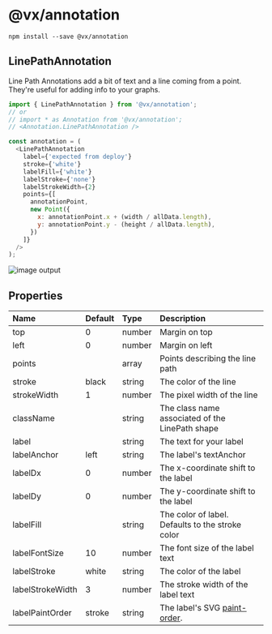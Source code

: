 # @vx/annotation

```
npm install --save @vx/annotation
```

## LinePathAnnotation

Line Path Annotations add a bit of text and a line coming from a point. They're useful for adding info to your graphs.

``` javascript
import { LinePathAnnotation } from '@vx/annotation';
// or
// import * as Annotation from '@vx/annotation'; 
// <Annotation.LinePathAnnotation />

const annotation = (
  <LinePathAnnotation
    label={'expected from deploy'}
    stroke={'white'}
    labelFill={'white'}
    labelStroke={'none'}
    labelStrokeWidth={2}
    points={[
      annotationPoint,
      new Point({
        x: annotationPoint.x + (width / allData.length),
        y: annotationPoint.y - (height / allData.length),
      })
    ]}
  />
);
```

![image output](http://i.imgur.com/o5jnHFS.png)

## Properties

|         Name         |  Default   |  Type  |                                              Description                                               |
|:-------------------- |:---------- |:------ |:------------------------------------------------------------------------------------------------------ |
| top                  | 0          | number | Margin on top                                                                                          |
| left                 | 0          | number | Margin on left                                                                                         |
| points               |            | array  | Points describing the line path                                                                        |
| stroke               | black      | string | The color of the line                                                                                  |
| strokeWidth          | 1          | number | The pixel width of the line                                                                            |
| className            |            | string | The class name associated of the LinePath shape                                                        |
| label                |            | string | The text for your label                                                                                |
| labelAnchor          | left       | string | The label's textAnchor                                                                                 |
| labelDx              | 0          | number | The x-coordinate shift to the label                                                                    |
| labelDy              | 0          | number | The y-coordinate shift to the label                                                                    |
| labelFill            | <stroke>   | string | The color of label. Defaults to the stroke color                                                       |
| labelFontSize        | 10         | number | The font size of the label text                                                                        |
| labelStroke          | white      | string | The color of the label                                                                                 |
| labelStrokeWidth     | 3          | number | The stroke width of the label text                                                                     |
| labelPaintOrder      | stroke     | string | The label's SVG [paint-order](https://developer.mozilla.org/en-US/docs/Web/SVG/Attribute/paint-order). |
